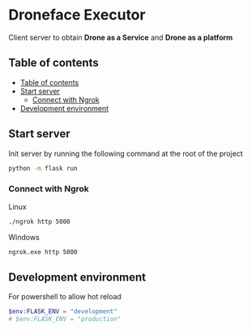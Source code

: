 # Droneface Executor

Client server to obtain **Drone as a Service** and **Drone as a platform**

## Table of contents
* [Table of contents](#table-of-contents)
* [Start server](#start-server)
  * [Connect with Ngrok](#connect-with-ngrok)
* [Development environment](#development-environment)

## Start server

Init server by running the following command at the root of the project

```bash
python -m flask run
```


### Connect with Ngrok

Linux

```bash
./ngrok http 5000
```

Windows

```bash
ngrok.exe http 5000
```

## Development environment

For powershell to allow hot reload
```powershell
$env:FLASK_ENV = "development"
# $env:FLASK_ENV = "production"
```
